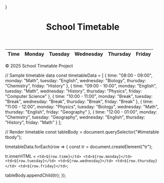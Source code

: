 
}<!DOCTYPE html>
<html lang="en">
<head>
  <meta charset="UTF-8">
  <meta name="viewport" content="width=device-width, initial-scale=1.0">
  <title>School Timetable</title>
  <link rel="stylesheet" href="style.css">
</head>
<body>
  <header>
    <h1>School Timetable</h1>
  </header>

  <main>
    <table id="timetable">
      <thead>
        <tr>
          <th>Time</th>
          <th>Monday</th>
          <th>Tuesday</th>
          <th>Wednesday</th>
          <th>Thursday</th>
          <th>Friday</th>
        </tr>
      </thead>
      <tbody>
        <!-- Rows will be generated by JavaScript -->
      </tbody>
    </table>
  </main>

  <footer>
    <p>© 2025 School Timetable Project</p>
  </footer>

  <script src="script.js"></script>
</body>
</html>// Sample timetable data
const timetableData = [
  { time: "08:00 - 09:00", monday: "Math", tuesday: "English", wednesday: "Biology", thursday: "Chemistry", friday: "History" },
  { time: "09:00 - 10:00", monday: "English", tuesday: "Math", wednesday: "History", thursday: "Physics", friday: "Computer Science" },
  { time: "10:00 - 11:00", monday: "Break", tuesday: "Break", wednesday: "Break", thursday: "Break", friday: "Break" },
  { time: "11:00 - 12:00", monday: "Physics", tuesday: "Biology", wednesday: "Math", thursday: "English", friday: "Geography" },
  { time: "12:00 - 01:00", monday: "Chemistry", tuesday: "Geography", wednesday: "English", thursday: "History", friday: "Math" }
];

// Render timetable
const tableBody = document.querySelector("#timetable tbody");

timetableData.forEach(row => {
  const tr = document.createElement("tr");

  tr.innerHTML = `
    <td>${row.time}</td>
    <td>${row.monday}</td>
    <td>${row.tuesday}</td>
    <td>${row.wednesday}</td>
    <td>${row.thursday}</td>
    <td>${row.friday}</td>
  `;

  tableBody.appendChild(tr);
});
